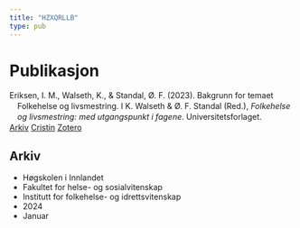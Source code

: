 ```yaml
---
title: "HZXQRLLB"
type: pub
---
```

<h1>Publikasjon</h1>
<article id="csl-bib-container-HZXQRLLB" class="csl-bib-container">
  <div class="csl-bib-body" style="line-height: 1.35; padding-left: 1em; text-indent:-1em;">
  <div class="csl-entry">Eriksen, I. M., Walseth, K., &amp; Standal, &#xD8;. F. (2023). Bakgrunn for temaet Folkehelse og livsmestring. I K. Walseth &amp; &#xD8;. F. Standal (Red.), <i>Folkehelse og livsmestring: med utgangspunkt i fagene</i>. Universitetsforlaget.</div>
</div>
  <div class="csl-bib-buttons">
    <a href="#taxonomy-article-HZXQRLLB" class="csl-bib-button">Arkiv</a>
    <a href="https://app.cristin.no/results/show.jsf?id=2228116" alt="Cristin URL" class="csl-bib-button">Cristin</a>
    <a href="http://zotero.org/groups/5402882/items/HZXQRLLB" alt="Zotero URL" class="csl-bib-button">Zotero</a>
  </div>
  <div id="csl-bib-meta-container-HZXQRLLB"></div>
</article>
<div id="csl-bib-meta-HZXQRLLB" class="csl-bib-meta">
  <article id="taxonomy-article-HZXQRLLB" class="taxonomy-article">
    <h1>Arkiv</h1>
    <ul>
      <li>Høgskolen i Innlandet</li>
      <li>Fakultet for helse- og sosialvitenskap</li>
      <li>Institutt for folkehelse- og idrettsvitenskap</li>
      <li>2024</li>
      <li>Januar</li>
    </ul>
  </article>
</div>
